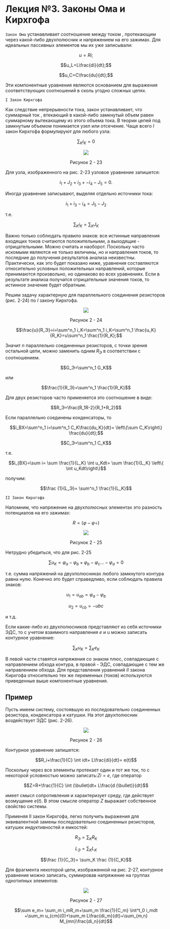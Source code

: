 # Лекция №3. Законы Ома и Кирхгофа

`Закон Ома` устанавливает соотношение между током , протекающим через какой-либо двухполюсник и напряжением на его зажимах. Для идеальных пассивных элементов мы их уже записывали:

```math
u=Ri ;
```


```math
u_L=L\frac{di}{dt};
```

```math
u_C=C\frac{du}{dt};
```

Эти компонентные уравнения являются основанием для выражения соответствующих соотношений в сколь угодно сложных цепях.

`I Закон Кирхгофа`

Как следствие непрерывности тока, закон устанавливает, что суммарный ток , втекающий в какой-либо замкнутый объем равен суммарному вытекающему из этого объема тока. В теории цепей под замкнутым объемом понимается узел или отсечение. Чаще всего $I$ закон Кирхгофа формулируют для любого узла: 

```math
\sum_K i_K=0
```

<p align="center" > <img src="./pic/p1.png"></p>
<p align="center" >Рисунок 2 - 23 </p>

Для узла, изображенного на рис. 2-23 узловое уравнение запишется:

```math
i_1+J_2+i_3+-i_4-J_5=0.
```

Иногда уравнение записывают, выделяя отдельно источники тока:

```math
i_1+i_3-i_4=J_5-J_2
```

т.е.

```math
\sum_K i_K=\sum_K J_K
```

Важно только соблюдать правило знаков: все истинные направления входящих токов считаются положительными, а выходящие - отрицательными. Можно считать и наоборот. Поскольку часто искомыми являются не только величины, но и направления токов, то последние до получения результатов анализа неизвестны. Практически, как это будет показано ниже, уравнения составляются относительно условных положительных направлений, которые принимаются произвольно, но одинаково во всех уравнениях. Если в результате анализа получатся отрицательные значения токов, то истинное значение будет обратным.

Решим задачу характерную для параллельного соединения резисторов (рис. 2-24) по $I$ закону Кирхгофа.

<p align="center" > <img src="./pic/p2.png"></p>
<p align="center" >Рисунок 2 - 24 </p>

```math
\frac{u}{R_Э}=i=\sum^n_1 i_K=\sum^n_1 i_K=\sum^n_1 \frac{u_K}{R_K}=u\sum^n_1 \frac{1}{R_K};
```

Значит $n$ параллельно соединенных резисторов, с точки зрения остальной цепи, можно заменить одним $R_Э$ в соответствии с соотношением.

```math
G_Э=\sum^n_1 G_K
```

или

```math
\frac{1}{R_Э}=\sum^n_1 \frac{1}{R_K}
```

Для двух резисторов часто применяется это соотношение в виде:

```math
R_Э=\frac{R_1R-2}{R_1+R_2}
```

Если параллельно соединены конденсаторы, то

```math
i_ВХ=\sum^n_1 i=\sum^n_1 C_K\frac{du_K}{dt}= \left\{\sum C_K\right\} \frac{du}{dt};
```

```math
C_Э=\sum^n_1 C_K
```

т.е.

```math
i_{ВХ}=\sum i= \sum \frac{1}{L_K} \int u_Kdt= \sum \frac{1}{L_K} \left\{ \int u_Kdt\right\}
```

получим:

```math
\frac {1}{L_Э}= \sum^n_1 \frac{1}{L_K}
```

`II Закон Кирхгофа`

Напомним, что напряжение на двухполюсных элементах это разность потенциалов на его зажимах:

```math
R=(\varphi- \varphi \div )
```

<p align="center" > <img src="./pic/p3.png"></p>
<p align="center" >Рисунок 2 - 25 </p>

Нетрудно убедиться, что для рис. 2-25

```math
\sum u_K=\varphi_a-\varphi_b+\varphi_b-\varphi_c ...-\varphi_a= 0
```

т.е. сумма напряжений на двухполюсниках любого замкнутого контура равна нулю. Конечно это будет справедливо, если соблюдать правила знаков:

```math
u_1=u_{ab}=\varphi_a-\varphi_b
```

```math
u_2=u_{cb}=-u{bc}
```

и т.д.

Если какие-либо из двухполюсников представляют из себя источники ЭДС, то с учетом взаимного направления $e$ и u можно записать контурное уравнение:

```math
\sum_K u_K= \sum_K e_K
```

В левой части ставятся напряжения со знаком плюс, совпадающие с направлением обхода контура, в правой - ЭДС, совпадающие с тем же направлением обхода. Для представления уравнений $II$ закона Кирхгофа относительно тех же переменных (токов) используются приведенные выше компонентные уравнения.

## Пример

Пусть имеем систему, состоявшую из последовательно соединенных резистора, конденсатора и катушки. На этот двухполюсник воздействует ЭДС   (рис. 2-26).

<p align="center" > <img src="./pic/p4.png"></p>
<p align="center" >Рисунок 2 - 26 </p>

Контурное уравнение запишется:

```math
R_i+\frac{1}{C} \int idt+ L\frac{di}{dt}= e(t)
```

Поскольку через все элементы протекает один и тот же ток, то с некоторой условностью можно записать:$Zi=e$, где оператор 

```math
Z=R+\frac{1}{C} \int (\bullet)dt+ L\frac{d (\bullet)}{dt}
```

имеет смысл сопротивления и характеризует среду, где действует возмущение $e(t)$. В этом смысле оператор $Z$ выражает собственное свойство системы.

Применяя II закон Кирхгофа, легко получить выражения для эквивалентной замены последовательно соединенных резисторов, катушек индуктивностей и емкостей:

```math
R_Э= \sum_K R_K
```

```math
L_Э= \sum_K L_K
```

```math
\frac {1}{C_Э}= \sum_K \frac {1}{C_K}
```

Для фрагмента некоторой цепи, изображенной на рис. 2-27, контурное уравнение можно записать, суммировав напряжение на группах однотипных элементов:

<p align="center" > <img src="./pic/p5.png"></p>
<p align="center" >Рисунок 2 - 27 </p>

```math
\sum e_m= \sum_m i_mR_m+\sum_m \frac{1}{C_m} \int^t_0 i_mdt +\sum_m u_{cm}(0)+\sum_m L\frac{di_m}{dt}+\sum_{m,n} M_{mn}\frac{di_n}{dt}
```
